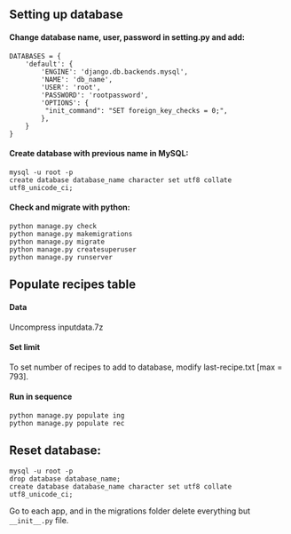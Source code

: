 ## Setting up database

#### Change database name, user, password in setting.py and add:
```
DATABASES = {
    'default': {
        'ENGINE': 'django.db.backends.mysql',
        'NAME': 'db_name',
        'USER': 'root',
        'PASSWORD': 'rootpassword',
		'OPTIONS': {
         "init_command": "SET foreign_key_checks = 0;",
		},
    }
}
```

#### Create database with previous name in MySQL:
```
mysql -u root -p
create database database_name character set utf8 collate utf8_unicode_ci;
```

#### Check and migrate with python:
```
python manage.py check
python manage.py makemigrations
python manage.py migrate
python manage.py createsuperuser
python manage.py runserver
```

## Populate recipes table 

#### Data
 Uncompress inputdata.7z

#### Set limit
To set number of recipes to add to database, modify last-recipe.txt [max = 793].

#### Run in sequence

```
python manage.py populate ing
python manage.py populate rec
```

## Reset database:
```
mysql -u root -p
drop database database_name;
create database database_name character set utf8 collate utf8_unicode_ci;
```

Go to each app, and in the migrations folder delete everything but ```__init__.py``` file.
